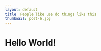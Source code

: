 ```yaml
---
layout: default
title: People like use do things like this
thumbnail: post-6.jpg
---
```


# Hello World!
